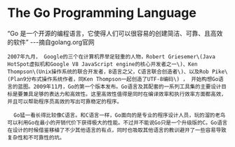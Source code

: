 # The Go Programming Language

“Go 是一个开源的编程语言，它使得人们可以很容易的创建简洁、可靠、且高效的软件” ---摘自golang.org官网

    2007年九月， Google的三个在计算机界举足轻重的人物，Robert Griesemer\(Java HotSpot虚拟机和Google V8 JavaScript engine的核心开发者之一\)、Ken Thompson\(Unix操作系统的联合开发者，B语言之父，C语言联合创造者\)、以及Rob Pike\(Plan9分布式操作系统作者，同Ken Thompson一起创造了UTF-8编码\) ， 开始构想Go语言的蓝图。2009年11月，Go的第一个版本发布。Go语言及其配套的一系列工具集的主要设计目标是要兼具足够的表达力和高效性。这里高效性值得是同时在编译效率和执行效率方面都高效，并且可以帮助程序员高效的写出可靠稳定的程序。

      Go猛一看长得比较像C语言。和C语言一样，Go面向的是专业的程序设计人员，玩的溜的老鸟可以利用Go在最小的开销代价下获得极大的性能。不过并不能说Go只是一个升级版的C。Go语言在设计的时候借鉴移植了不少其他语言的有点，同时也吸取其他语言的教训避开了一些容易导致复杂性和不可靠性的坑。


